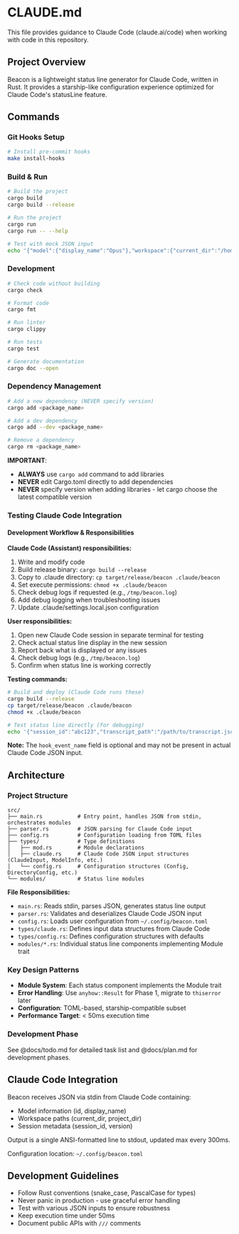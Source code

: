 # CLAUDE.md

This file provides guidance to Claude Code (claude.ai/code) when working with code in this repository.

## Project Overview

Beacon is a lightweight status line generator for Claude Code, written in Rust. It provides a starship-like configuration experience optimized for Claude Code's statusLine feature.

## Commands

### Git Hooks Setup
```bash
# Install pre-commit hooks
make install-hooks
```

### Build & Run
```bash
# Build the project
cargo build
cargo build --release

# Run the project
cargo run
cargo run -- --help

# Test with mock JSON input
echo '{"model":{"display_name":"Opus"},"workspace":{"current_dir":"/home/user/project"}}' | cargo run
```

### Development
```bash
# Check code without building
cargo check

# Format code
cargo fmt

# Run linter
cargo clippy

# Run tests
cargo test

# Generate documentation
cargo doc --open
```

### Dependency Management
```bash
# Add a new dependency (NEVER specify version)
cargo add <package_name>

# Add a dev dependency
cargo add --dev <package_name>

# Remove a dependency
cargo rm <package_name>
```

**IMPORTANT**: 
- **ALWAYS** use `cargo add` command to add libraries
- **NEVER** edit Cargo.toml directly to add dependencies
- **NEVER** specify version when adding libraries - let cargo choose the latest compatible version

### Testing Claude Code Integration

#### Development Workflow & Responsibilities

**Claude Code (Assistant) responsibilities:**
1. Write and modify code
2. Build release binary: `cargo build --release`
3. Copy to .claude directory: `cp target/release/beacon .claude/beacon`
4. Set execute permissions: `chmod +x .claude/beacon`
5. Check debug logs if requested (e.g., `/tmp/beacon.log`)
6. Add debug logging when troubleshooting issues
7. Update .claude/settings.local.json configuration

**User responsibilities:**
1. Open new Claude Code session in separate terminal for testing
2. Check actual status line display in the new session
3. Report back what is displayed or any issues
4. Check debug logs (e.g., `/tmp/beacon.log`)
5. Confirm when status line is working correctly

**Testing commands:**
```bash
# Build and deploy (Claude Code runs these)
cargo build --release
cp target/release/beacon .claude/beacon
chmod +x .claude/beacon

# Test status line directly (for debugging)
echo '{"session_id":"abc123","transcript_path":"/path/to/transcript.json","cwd":"/current/directory","model":{"id":"claude-opus","display_name":"Opus"},"workspace":{"current_dir":"/current/directory","project_dir":"/project/root"},"version":"1.0.0","output_style":{"name":"default"}}' | ./target/release/beacon
```

**Note:** The `hook_event_name` field is optional and may not be present in actual Claude Code JSON input.

## Architecture

### Project Structure

```
src/
├── main.rs           # Entry point, handles JSON from stdin, orchestrates modules
├── parser.rs         # JSON parsing for Claude Code input
├── config.rs         # Configuration loading from TOML files
├── types/            # Type definitions
│   ├── mod.rs        # Module declarations
│   ├── claude.rs     # Claude Code JSON input structures (ClaudeInput, ModelInfo, etc.)
│   └── config.rs     # Configuration structures (Config, DirectoryConfig, etc.)
└── modules/          # Status line modules
```

**File Responsibilities:**
- `main.rs`: Reads stdin, parses JSON, generates status line output
- `parser.rs`: Validates and deserializes Claude Code JSON input
- `config.rs`: Loads user configuration from `~/.config/beacon.toml`
- `types/claude.rs`: Defines input data structures from Claude Code
- `types/config.rs`: Defines configuration structures with defaults
- `modules/*.rs`: Individual status line components implementing Module trait

### Key Design Patterns
- **Module System**: Each status component implements the Module trait
- **Error Handling**: Use `anyhow::Result` for Phase 1, migrate to `thiserror` later
- **Configuration**: TOML-based, starship-compatible subset
- **Performance Target**: < 50ms execution time

### Development Phase

See @docs/todo.md for detailed task list and @docs/plan.md for development phases.

## Claude Code Integration

Beacon receives JSON via stdin from Claude Code containing:
- Model information (id, display_name)
- Workspace paths (current_dir, project_dir)
- Session metadata (session_id, version)

Output is a single ANSI-formatted line to stdout, updated max every 300ms.

Configuration location: `~/.config/beacon.toml`

## Development Guidelines

- Follow Rust conventions (snake_case, PascalCase for types)
- Never panic in production - use graceful error handling
- Test with various JSON inputs to ensure robustness
- Keep execution time under 50ms
- Document public APIs with `///` comments
